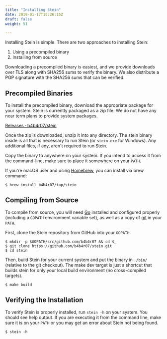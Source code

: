 ```yaml
---
title: "Installing Stein"
date: 2019-01-17T15:26:15Z
draft: false
weight: 51

---
```


Installing Stein is simple. There are two approaches to installing Stein:

1. Using a precompiled binary
2. Installing from source

Downloading a precompiled binary is easiest, and we provide downloads over TLS along with SHA256 sums to verify the binary. We also distribute a PGP signature with the SHA256 sums that can be verified.

## Precompiled Binaries

To install the precompiled binary, download the appropriate package for your system. Stein is currently packaged as a zip file. We do not have any near term plans to provide system packages.

[Releases · b4b4r07/stein](https://github.com/b4b4r07/stein/releases)

Once the zip is downloaded, unzip it into any directory. The stein binary inside is all that is necessary to run Stein (or `stein.exe` for Windows). Any additional files, if any, aren't required to run Stein.

Copy the binary to anywhere on your system. If you intend to access it from the command-line, make sure to place it somewhere on your `PATH`.

If you're macOS user and using [Homebrew](https://brew.sh/), you can install via brew command:

```console
$ brew install b4b4r07/tap/stein
```

## Compiling from Source

To compile from source, you will need [Go](https://golang.org/) installed and configured properly (including a `GOPATH` environment variable set), as well as a copy of [git](https://www.git-scm.com/) in your `PATH`.

First, clone the Stein repository from GitHub into your `GOPATH`:

```console
$ mkdir -p $GOPATH/src/github.com/b4b4r07 && cd $_
$ git clone https://github.com/b4b4r07/stein.git
$ cd stein
```

Then, build Stein for your current system and put the binary in `./bin/` (relative to the git checkout). The make dev target is just a shortcut that builds stein for only your local build environment (no cross-compiled targets).

```console
$ make build
```

## Verifying the Installation

To verify Stein is properly installed, run `stein -h` on your system. You should see help output. If you are executing it from the command line, make sure it is on your `PATH` or you may get an error about Stein not being found.

```console
$ stein -h
```
